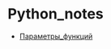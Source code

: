 # Python_notes
- [Параметры_функций](https://gist.github.com/AntonGorynya/0289fdee63384e879af02ba49f31dd34)
